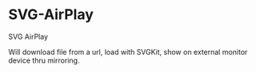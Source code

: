 SVG-AirPlay
===========

SVG AirPlay

Will download file from a url, load with SVGKit, show on external monitor device thru mirroring.
